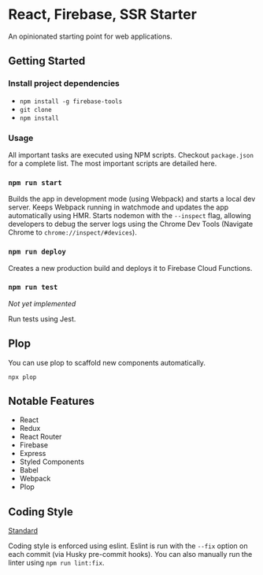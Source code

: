 # React, Firebase, SSR Starter

An opinionated starting point for web applications.

## Getting Started

### Install project dependencies
- `npm install -g firebase-tools`
- `git clone`
- `npm install`

### Usage

All important tasks are executed using NPM scripts. Checkout `package.json` for a complete list. The most important scripts are detailed here.

### `npm run start`

Builds the app in development mode (using Webpack) and starts a local dev server. Keeps Webpack running in watchmode and updates the app automatically using HMR. Starts nodemon with the `--inspect` flag, allowing developers to debug the server logs using the Chrome Dev Tools (Navigate Chrome to `chrome://inspect/#devices`).

### `npm run deploy`

Creates a new production build and deploys it to Firebase Cloud Functions.

### `npm run test`
 _Not yet implemented_

Run tests using Jest.

## Plop

You can use plop to scaffold new components automatically.

`npx plop`

## Notable Features
- React
- Redux
- React Router
- Firebase
- Express
- Styled Components
- Babel
- Webpack
- Plop

## Coding Style

[Standard](https://standardjs.com/)

Coding style is enforced using eslint. Eslint is run with the `--fix` option on each commit (via Husky pre-commit hooks). You can also manually run the linter using `npm run lint:fix`.
